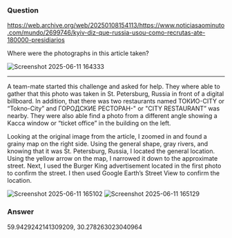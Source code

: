 ### Question
https://web.archive.org/web/20250108154113/https://www.noticiasaominuto.com/mundo/2699746/kyiv-diz-que-russia-usou-como-recrutas-ate-180000-presidiarios

Where were the photographs in this article taken?

![Screenshot 2025-06-11 164333](https://github.com/user-attachments/assets/19837e70-2ed9-4451-a546-e0d82227dd5f)

-------------------------------------------------

A team-mate started this challenge and asked for help. They where able to gather that this photo was taken in St. Petersburg, Russia in front of a digital billboard. In addition, that there was two restaurants named ТОКИО-CITY or “Tokno-City” and ГОРОДСКИЕ РЕСТОРАН-" or "CITY RESTAURANT” was nearby. They were also able find a photo from a different angle showing a Kacca window or “ticket office” in the building on the left. 

Looking at the original image from the article, I zoomed in and found a grainy map on the right side. Using the general shape, gray rivers, and knowing that it was St. Petersburg, Russia, I located the general location. Using the yellow arrow on the map, I narrowed it down to the approximate street. Next, I used the Burger King advertisement located in the first photo to confirm the street. I then used Google Earth’s Street View to confirm the location.

![Screenshot 2025-06-11 165102](https://github.com/user-attachments/assets/a4b85564-f20d-4195-9322-6f7f6d660b32)
![Screenshot 2025-06-11 165129](https://github.com/user-attachments/assets/b8ed47a2-c676-4ed0-b04d-80e75ddc1a2c)

### Answer
59.9429242141309209, 30.278263023040964
